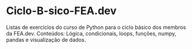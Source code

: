 # Ciclo-B-sico-FEA.dev
Listas de exercícios do curso de Python para o ciclo básico dos membros da FEA.dev.
Conteúdos:
Lógica, condicionais, loops, funções, numpy, pandas e visualização de dados.
